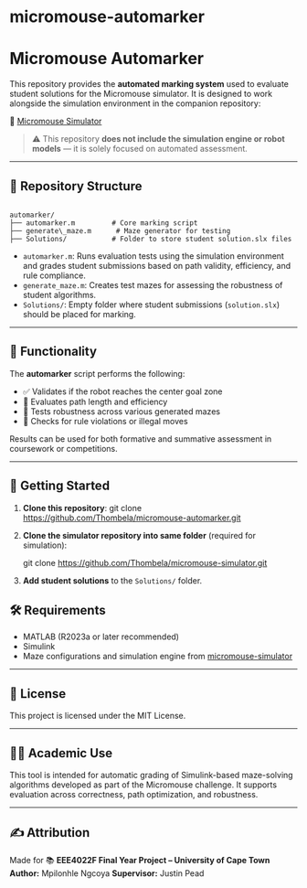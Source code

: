 # micromouse-automarker

# Micromouse Automarker

This repository provides the **automated marking system** used to evaluate student solutions for the Micromouse simulator. It is designed to work alongside the simulation environment in the companion repository:

🔗 [Micromouse Simulator](https://github.com/Thombela/micromouse-simulator)

> ⚠️ This repository **does not include the simulation engine or robot models** — it is solely focused on automated assessment.

---

## 📁 Repository Structure

```

automarker/
├── automarker.m         # Core marking script
├── generate\_maze.m      # Maze generator for testing
├── Solutions/           # Folder to store student solution.slx files

````

- `automarker.m`: Runs evaluation tests using the simulation environment and grades student submissions based on path validity, efficiency, and rule compliance.
- `generate_maze.m`: Creates test mazes for assessing the robustness of student algorithms.
- `Solutions/`: Empty folder where student submissions (`solution.slx`) should be placed for marking.

---

## 🧪 Functionality

The **automarker** script performs the following:

- ✅ Validates if the robot reaches the center goal zone
- 📏 Evaluates path length and efficiency
- 🔁 Tests robustness across various generated mazes
- 🛑 Checks for rule violations or illegal moves

Results can be used for both formative and summative assessment in coursework or competitions.

---

## 🚀 Getting Started

1. **Clone this repository**:
   git clone https://github.com/Thombela/micromouse-automarker.git
   

2. **Clone the simulator repository into same folder** (required for simulation):

   git clone https://github.com/Thombela/micromouse-simulator.git

3. **Add student solutions** to the `Solutions/` folder.

## 🛠 Requirements

* MATLAB (R2023a or later recommended)
* Simulink
* Maze configurations and simulation engine from [micromouse-simulator](https://github.com/Thombela/micromouse-simulator)

---

## 📄 License

This project is licensed under the MIT License.

---

## 👨‍🏫 Academic Use

This tool is intended for automatic grading of Simulink-based maze-solving algorithms developed as part of the Micromouse challenge. It supports evaluation across correctness, path optimization, and robustness.

---

## ✍️ Attribution

Made for 📚 **EEE4022F Final Year Project – University of Cape Town**
**Author:** Mpilonhle Ngcoya
**Supervisor:** Justin Pead
